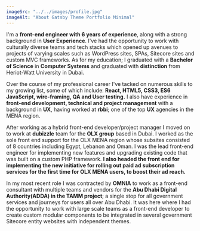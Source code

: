 ```yaml
---
imageSrc: "../../images/profile.jpg"
imageAlt: "About Gatsby Theme Portfolio Minimal"
---
```


I'm a **front-end engineer with 6 years of experience**, along with a strong background in **User Experience**. I've had the opportunity to work with culturally diverse teams and tech stacks which opened up avenues to projects of varying scales such as WordPress sites, SPAs, Sitecore sites and custom MVC frameworks. As for my education; I graduated with a **Bachelor of Science** in **Computer Systems** and graduated with **distinction** from Heriot-Watt University in Dubai.

Over the course of my professional career I've tacked on numerous skills to my growing list, some of which include: **React, HTML5, CSS3, ES6 JavaScript, wire-framing, QA and User testing.** I also have experience in **front-end development, technical and project management** with a background in **UX**, having worked at **rbbi**; one of the top **UX** agencies in the MENA region.

After working as a hybrid front-end developer/project manager I moved on to work at **dubizzle** team for the **OLX group** based in Dubai. I worked as the sole front end support for the OLX MENA region whose subsites consisted of 8 countries including Egypt, Lebanon and Oman. I was the lead front-end engineer for implementing new features and upgrading existing code that was built on a custom PHP framework. **I also headed the front end for implementing the new initiative for rolling out paid ad subscription services for the first time for OLX MENA users, to boost their ad reach.**

In my most recent role I was contracted by **OMNIA** to work as a front-end consultant with multiple teams and vendors for the **Abu Dhabi Digital Authority(ADDA) in the TAMM project**; a single stop for all government services and journeys for users all over Abu Dhabi. It was here where I had the opportunity to work with large scale teams as a front-end developer to create custom modular components to be integrated in several government Sitecore entity websites with independent themes.
